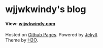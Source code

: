 # wjjwkwindy's blog

#### View: **[wjjwkwindy.com](https://wjjwkwindy.com)**

Hosted on [Github Pages](https://pages.github.com/).
Powered by [Jekyll](https://jekyllrb.com/).  
Theme by [H2O](https://github.com/kaeyleo/jekyll-theme-H2O).  